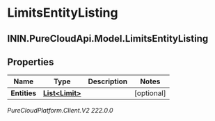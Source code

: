 # LimitsEntityListing

## ININ.PureCloudApi.Model.LimitsEntityListing

## Properties

|Name | Type | Description | Notes|
|------------ | ------------- | ------------- | -------------|
| **Entities** | [**List&lt;Limit&gt;**](Limit) |  | [optional] |



_PureCloudPlatform.Client.V2 222.0.0_
